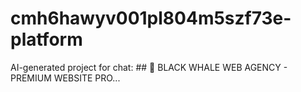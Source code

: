 # cmh6hawyv001pl804m5szf73e-platform
AI-generated project for chat: ## 🐋 BLACK WHALE WEB AGENCY - PREMIUM WEBSITE PRO...
